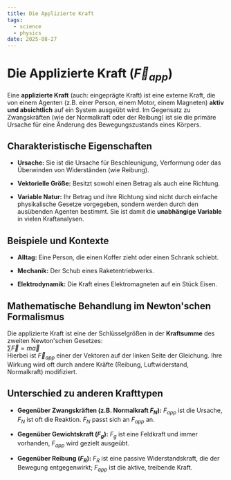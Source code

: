 ```yaml
---
title: Die Applizierte Kraft
tags:
  - science
  - physics
date: 2025-08-27
---
```


# Die Applizierte Kraft ($\vec{F}_{app}$)

Eine **applizierte Kraft** (auch: eingeprägte Kraft) ist eine externe Kraft, die von einem Agenten (z.B. einer Person, einem Motor, einem Magneten) **aktiv und absichtlich** auf ein System ausgeübt wird. Im Gegensatz zu Zwangskräften (wie der Normalkraft oder der Reibung) ist sie die primäre Ursache für eine Änderung des Bewegungszustands eines Körpers.

## Charakteristische Eigenschaften

- **Ursache:** Sie ist die Ursache für Beschleunigung, Verformung oder das Überwinden von Widerständen (wie Reibung).
    
- **Vektorielle Größe:** Besitzt sowohl einen Betrag als auch eine Richtung.
    
- **Variable Natur:** Ihr Betrag und ihre Richtung sind nicht durch einfache physikalische Gesetze vorgegeben, sondern werden durch den ausübenden Agenten bestimmt. Sie ist damit die **unabhängige Variable** in vielen Kraftanalysen.

## Beispiele und Kontexte

- **Alltag:** Eine Person, die einen Koffer zieht oder einen Schrank schiebt.
    
- **Mechanik:** Der Schub eines Raketentriebwerks.
    
- **Elektrodynamik:** Die Kraft eines Elektromagneten auf ein Stück Eisen.

## Mathematische Behandlung im Newton'schen Formalismus

Die applizierte Kraft ist eine der Schlüsselgrößen in der **Kraftsumme** des zweiten Newton'schen Gesetzes:  
$\sum \vec{F} = m \vec{a}$  
Hierbei ist $\vec{F}_{app}$ einer der Vektoren auf der linken Seite der Gleichung. Ihre Wirkung wird oft durch andere Kräfte (Reibung, Luftwiderstand, Normalkraft) modifiziert.


## Unterschied zu anderen Krafttypen

- **Gegenüber Zwangskräften (z.B. Normalkraft $F_N$):** $F_{app}$ ist die Ursache, $F_N$ ist oft die Reaktion. $F_N$ passt sich an $F_{app}$ an.
    
- **Gegenüber Gewichtskraft ($F_g$):** $F_g$ ist eine Feldkraft und immer vorhanden, $F_{app}$ wird gezielt ausgeübt.
    
- **Gegenüber Reibung ($F_R$):** $F_R$ ist eine passive Widerstandskraft, die der Bewegung entgegenwirkt; $F_{app}$ ist die aktive, treibende Kraft.